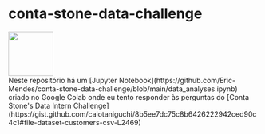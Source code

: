 # conta-stone-data-challenge 
<img src="https://upload.wikimedia.org/wikipedia/commons/thumb/a/a8/Logo-Stone.svg/500px-Logo-Stone.svg.png" width=90/>
<br/>
Neste repositório há um [Jupyter Notebook](https://github.com/Eric-Mendes/conta-stone-data-challenge/blob/main/data_analyses.ipynb) criado no Google Colab onde eu tento responder às perguntas do [Conta Stone's Data Intern Challenge](https://gist.github.com/caiotaniguchi/8b5ee7dc75c8b6426222942ced90c4c1#file-dataset-customers-csv-L2469)
